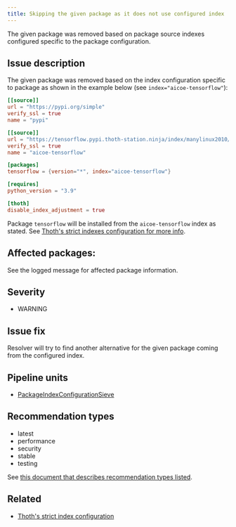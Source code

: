 ```yaml
---
title: Skipping the given package as it does not use configured index
---
```


The given package was removed based on package source indexes configured
specific to the package configuration.

## Issue description

The given package was removed based on the index configuration specific to
package as shown in the example below (see ``index="aicoe-tensorflow"``):

```toml
[[source]]
url = "https://pypi.org/simple"
verify_ssl = true
name = "pypi"

[[source]]
url = "https://tensorflow.pypi.thoth-station.ninja/index/manylinux2010/AVX2/simple/"
verify_ssl = true
name = "aicoe-tensorflow"

[packages]
tensorflow = {version="*", index="aicoe-tensorflow"}

[requires]
python_version = "3.9"

[thoth]
disable_index_adjustment = true
```

Package ``tensorflow`` will be installed from the ``aicoe-tensorflow`` index as
stated. See [Thoth's strict indexes configuration for more info][1].

## Affected packages:

See the logged message for affected package information.

## Severity

 * WARNING

## Issue fix

Resolver will try to find another alternative for the given package coming from
the configured index.

## Pipeline units

 * [PackageIndexConfigurationSieve](https://thoth-station.ninja/docs/developers/adviser/thoth.adviser.sieves.html#thoth.adviser.sieves.PackageIndexConfigurationSieve)

## Recommendation types

 * latest
 * performance
 * security
 * stable
 * testing

See [this document that describes recommendation types
listed](http://thoth-station.ninja/recommendation-types).

## Related

 * [Thoth's strict index configuration][1]

[1]: https://thoth-station.ninja/docs/developers/adviser/experimental_features.html#strict-index-configuration
